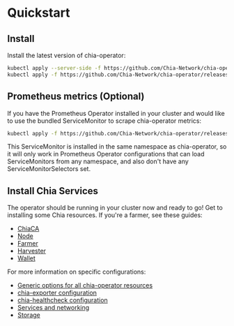 # Quickstart

## Install

Install the latest version of chia-operator:

```bash
kubectl apply --server-side -f https://github.com/Chia-Network/chia-operator/releases/latest/download/crd.yaml
kubectl apply -f https://github.com/Chia-Network/chia-operator/releases/latest/download/manager.yaml
```

## Prometheus metrics (Optional)

If you have the Prometheus Operator installed in your cluster and would like to use the bundled ServiceMonitor to scrape chia-operator metrics:

```bash
kubectl apply -f https://github.com/Chia-Network/chia-operator/releases/latest/download/monitor.yaml
```

This ServiceMonitor is installed in the same namespace as chia-operator, so it will only work in Prometheus Operator configurations that can load ServiceMonitors from any namespace, and also don't have any ServiceMonitorSelectors set.

## Install Chia Services

The operator should be running in your cluster now and ready to go! Get to installing some Chia resources. If you're a farmer, see these guides:

* [ChiaCA](chiaca.md)
* [Node](chianode.md)
* [Farmer](chiafarmer.md)
* [Harvester](chiaharvester.md)
* [Wallet](chiawallet.md)

For more information on specific configurations:

* [Generic options for all chia-operator resources](all.md)
* [chia-exporter configuration](chia-exporter.md)
* [chia-healthcheck configuration](chia-healthcheck.md)
* [Services and networking](services-networking.md)
* [Storage](storage.md)
